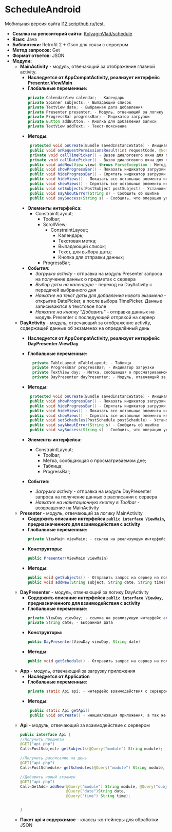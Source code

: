 # ScheduleAndroid
Мобильная версия сайта [l12.scripthub.ru/test](https://l12.scripthub.ru/test/index.php).
* **Ссылка на репозиторий сайта:** [KolyaginVlad/schedule](https://github.com/KolyaginVlad/schedule)
* **Язык:** Java
* **Библиотеки:** Retrofit 2 + Gson для связи с сервером
* **Метод запросов:** Get
* **Формат ответов:** JSON
* **Модули:**
  * **MainActivity** - модуль, отвечающий за отображение главной activity.
    * **Наследуется от AppCompatActivity, реализует интерфейс Presenter.ViewMain**
    * **Глобальные переменные:**
      ```java
      private CalendarView calendar; - Календарь
      private Spinner subjects; - Выпадающий список
      private TextView date; - Выбранная дата добавления
      private Presenter presenter; - Модуль, отвечающий за логику
      private ProgressBar progressBar; - Индикатор загрузки
      private Button addButton; - Кнопка для добавления записи
      private TextView addText; - Текст-пояснение
      ```
    * **Методы:**
      ```java
       protected void onCreate(Bundle savedInstanceState) - Инициализация activity
       public void onRequestPermissionsResult(int requestCode, @NonNull String[] permissions, @NonNull int[] grantResults) - Получение резрешений от пользователя
       private void callTimePicker() - Вызов диалогового окна для получение времени
       private void callDatePicker() - Вызов диалогового окна для получение даты
       public void addNew(View view) throws ParseException - Метод, вызываемый при нажатии addButton
       public void showProgressBar() - Показать индикатор загрузки
       public void hideProgressBar() - Спрятать индикатор загрузки
       public void hideViews() - Показать все остальные элементы интерфейса
       public void showViews() - Спрятать все остальные элементы интерфейса
       public void setSubjects(PostSubject postSubject) - Установить полученные от сервера данные о предметах
       public void sayAboutError(String s) - Сообщить об ошибке
       public void saySuccess(String s) - Сообщить, что операция успешна
      ```
    * **Элементы интерфейса:**
      * ConstraintLayout;
          * Toolbar;
          * ScrollView;
            * ConstraintLayout;
                * Календарь;
                * Текстовая метка;
                * Выпадающий список;
                * Текст, для выбора даты;
                * Кнопка для отправки данных;
          * ProgressBar;
    * **События:**
      * *Загрузка activity* - отправка на модуль Presenter запроса на получение данных о предметах с сервера
      * *Выбор даты на календаре* - переход на DayActivity с передачей выбранного дня
      * *Нажатие на текст даты для добавления нового экзамена* - открытие DatePicker, а после выбора TimePicker. Данные записываются в текстовое поле
      * *Нажатие на кнопку "Добавить"* - отправка данных на модуль Presenter с последующей отпрвкой на сервер
  * **DayActivity** - модуль, отвечающий за отображение activity, содержащей данные об экзаменах на определённый день
      * **Наследуется от AppCompatActivity, реализует интерфейс DayPresenter.ViewDay**
      * **Глобальные переменные:**
        ```java
          private TableLayout mTableLayout; - Таблица
          private ProgressBar progressBar; - Индикатор загрузки
          private TextView day; - Метка, сообщающая о просматриваемом дне
          private DayPresenter dayPresenter; - Модуль, отвечающий за логику
        ```
          
      * **Методы:**
        ```java
         protected void onCreate(Bundle savedInstanceState) - Инициализация activity
         public void showProgressBar() - Показать индикатор загрузки
         public void hideProgressBar() - Спрятать индикатор загрузки
         public void hideViews() - Показать все остальные элементы интерфейса
         public void showViews() - Спрятать все остальные элементы интерфейса
         public void setSchedules(PostSchedule postSchedule) - Установить полученные от сервера данные о расписании
         public void sayAboutError(String s) - Сообщить об ошибке
         public void saySuccess(String s) - Сообщить, что операция успешна
        ```
      * **Элементы интерфейса:**
        * ConstraintLayout;
            * Toolbar;
            * Метка, сообщающая о просматриваемом дне;
            * Таблица;
            * ProgressBar;
      * **События:**
        * *Загрузка activity* - отправка на модуль DayPresenter запроса на получение данных о расписании с сервера
        * *Нажатие на навигационную кнопку в Toolbar*  - возвращение на MainActivity
  * **Presenter** - модуль, отвечающий за логику MainActivity
    * **Содержить описание интерфейса `public interface ViewMain`, предназначенного для взаимодействия с activity**
    * **Глобальные переменные:**
      ```java
      private ViewMain viewMain; - ссылка на реализующую интерфейс activity (MainActivity)
      ```
    * **Конструкторы:**
      ```java
      public Presenter(ViewMain viewMain)
      ```
    * **Методы:**
      ```java
      public void getSubjects() - Отправить запрос на сервер на получение списка предметов, а также получение этого списка и его отправка в модуль MainActiivity для присваивания данных выпадающему списку
      public void addNew(String subject, String date, String time) - Добавить новый экзамен
      ```
  * **DayPresenter** - модуль, отвечающий за логику DayActivity
    * **Содержить описание интерфейса `public interface ViewDay`, предназначенного для взаимодействия с activity**
    * **Глобальные переменные:**
      ```java
      private ViewDay viewDay; - ссылка на реализующую интерфейс activity (DayActivity)
      private String date; - выбранная дата
      ```
    * **Конструкторы:**
      ```java
      public DayPresenter(ViewDay viewDay, String date)
      ```
    * **Методы:**
      ```java
      public void getSchedule() - Отправить запрос на сервер на получение расписания, а также его получение и отправка в модуль DayActiivity для демонстрации данных в таблице
      ```
  * **App** - модуль, отвечающий за загрузку приложения
    * **Наследуется от Application**
    * **Глобальные переменные:**
      ```java
      private static Api api; - интерфейс взаимодействия с сервером
      ```
    * **Методы:**
      ```java
       public static Api getApi()
       public void onCreate() - инициализация приложения, а так же Retrofit
      ```
  * **Api** - модуль, отвечающий за взаимодействие с сервером
    ```java
    public interface Api {
    //Получить предметы
    @GET("api.php")
    Call<PostSubject> getSubjects(@Query("module") String module);

    //Получить расписание на день
    @GET("api.php")
    Call<PostSchedule> getSchedules(@Query("module") String module, @Query("date")String date);

    //Добавить новый экзамен
    @GET("api.php")
    Call<GetAdd> addNew(@Query("module") String module, @Query("subject") String subject,
                        @Query("date")String date,
                        @Query("time") String time);


    }
    ```
  * **Пакет api и содержимое** - классы-контейнеры для обработки JSON
